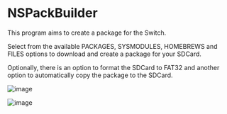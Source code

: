 # NSPackBuilder

This program aims to create a package for the Switch.

Select from the available PACKAGES, SYSMODULES, HOMEBREWS and FILES options to download and create a package for your SDCard.

Optionally, there is an option to format the SDCard to FAT32 and another option to automatically copy the package to the SDCard.

![image](https://github.com/OneEyeBlack/NSPackBuilder/assets/153041521/ebc456ba-129d-48ef-aa24-07cf47fdb05d)

![image](https://github.com/OneEyeBlack/NSPackBuilder/assets/153041521/ce7f57eb-4fec-4744-a85b-e07184a7362a)

